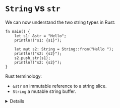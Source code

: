# `String` vs `str`

We can now understand the two string types in Rust:

```rust,editable
fn main() {
    let s1: &str = "Hello";
    println!("s1: {s1}");

    let mut s2: String = String::from("Hello ");
    println!("s2: {s2}");
    s2.push_str(s1);
    println!("s2: {s2}");
}
```

Rust terminology:

* `&str` an immutable reference to a string slice.
* `String` a mutable string buffer.

<details>

* String literals are immutable string slices: “let hello_world: &'static str = "Hello, world!";”

* Could be on heap or stack or pre-allocated space in read-only memory.
    * where do you think "hello" is located in the memory? (stack, heap?)
    * where is the second string?
    
Try:
* Get a reference to s2.  
* Check length and capacity of s2, before and after push_str
* Show the documentation for str in std (see below)


More:
* String slices (or str) are what we work with when we either reference a range of UTF-8 text that is “owned” by someone else, or when we create them using string literals.
  
* [skip?] Static lifetime: string literals are guaranteed to be valid for the duration of the entire program.

* A &str is made up of two components: a pointer to some bytes, and a length .len() to get the length in bytes, not chars.

* Show the documentation for str in std

  * Recommend looking at it. Many handy functions.
  * Note as_bytes_mut only works on String not &str!
  * Cow: clone-on-write smart pointer
  * Trait Borrow is implemented for String
  * Raw strings and raw byte strings: they don’t process any scapes
</details>
